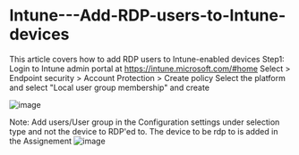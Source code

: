 # Intune---Add-RDP-users-to-Intune-devices
This article covers how to add RDP users to Intune-enabled devices
Step1: Login to Intune admin portal at https://intune.microsoft.com/#home
Select > Endpoint security > Account Protection > Create policy
Select the platform and select "Local user group membership" and create

![image](https://github.com/user-attachments/assets/4d49ea1b-e969-4524-aa83-275677c66712)

Note: Add users/User group in the Configuration settings under selection type and not the device to RDP'ed to. The device to be rdp to is added in the Assignement
![image](https://github.com/user-attachments/assets/2992a835-4db2-4bb5-b7f1-d4374ba9d0d9)

